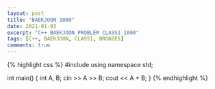 ```yaml
---
layout: post
title: "BAEKJOON 1000"
date: 2021-01-03
excerpt: "C++ BAEKJOON PROBLEM CLASS1 1000"
tags: [C++, BAEKJOON, CLASS1, BRONZE5]
comments: true
---
```


{% highlight css %} 
#include <iostream>
using namespace std;

int main()
{
	int A, B;
	cin >> A >> B;
	cout << A + B;
} 
{% endhighlight %}